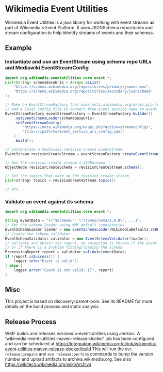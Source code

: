 # Wikimedia Event Utilities

Wikimedia Event Utilities is a java library for working with
event streams as part of Wikimedia's Event Platform.  It uses
JSONSchema repositories and stream configuration to help
identify streams of events and their schemas.

## Example

### Instantiate and use an EventStream using schema repo URLs and Mediawiki EventStreamConfig

```java
import org.wikimedia.eventutilities.core.event.*;
List<String> schemaBaseUris = Arrays.asList(
    "https://schema.wikimedia.org/repositories/primary/jsonschema",
    "https://schema.wikimedia.org/repositories/secondary/jsonschema"
);

// Make an EventStreamFactory that uses meta.wikimedia.org/w/api.php to get stream config,
// and a local config file to convert from event service name to event service URI.
EventStreamFactory eventStreamFactory = EventStreamFactory.builder()
    .setEventSchemaLoader(schemaBaseUris)
    .setEventStreamConfig(
        "https://meta.wikimedia.org/w/api.php?action=streamconfigs",
        "file:///path/to/event_service_uri_config.yaml"
    )
    .build();

// Instantiate a mediawiki.revision-create EventStream.
EventStream revisionCreateStream = eventStreamFactory.createEventStream("mediawiki.revision-create");

// Get the revision-create stream's JSONSchema
ObjectNode revisionCreateSchema = revisionCreateStream.schema();

// Get the topics that make up the revision-create stream
List<string> topics = revisionCreateStream.topics()

// etc...

```

### Validate an event against its schema
```java
import org.wikimedia.eventutilities.core.event.*;

String eventData = "{\"$schema\": \"/someschema/1.0.0\", ...}";
// Get the schema loader using WMF default repositories
EventSchemaLoader loader = new EventSchemaLoader(WikimediaDefaults.SCHEMA_BASE_URIS);
// Create the schema validator
EventSchemaValidator validator = new EventSchemaValidator(loader);
// validate and obtain the report, an exception is thrown if the event is not proper json
// or if there is a problem finding/loading the schema
ProcessingReport report = validator.validate(eventData);
if (report.isSuccess()) {
    logger.info("Event is valid");
} else {
    logger.error("Event is not valid: {}", report)
}
```

## Misc

This project is based on discovery-parent-pom. See its README for more details
on the build process and static analysis.

## Release Process

WMF builds and releases wikimedia-event-utilities using Jenkins.
A 'wikimedia-event-utilities-maven-release-docker' job has been configured and can be
scheduled at https://integration.wikimedia.org/ci/job/wikimedia-event-utilities-maven-release-docker/build
This will run the `mvn release:prepare` and `mvn release:perform` commands to bump the version number
and upload artifacts to archiva.wikimedia.org.
See also https://wikitech.wikimedia.org/wiki/Archiva